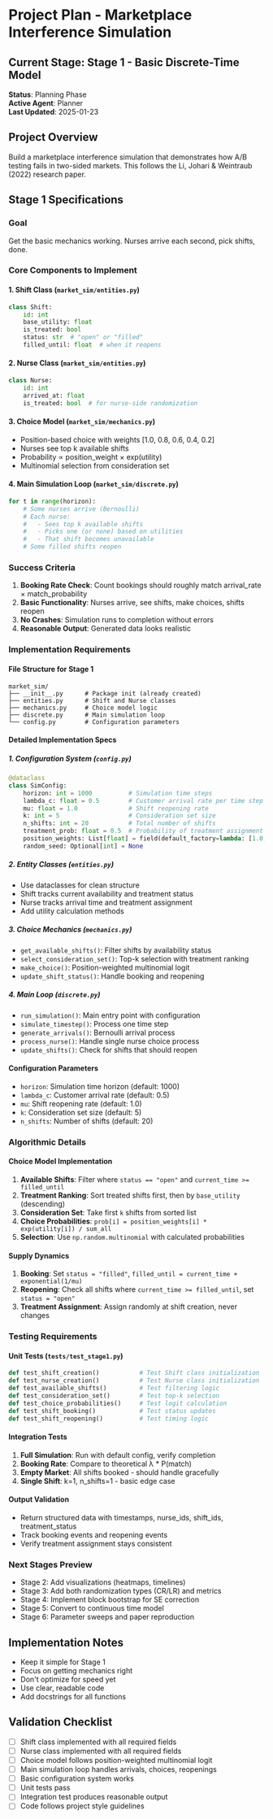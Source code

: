 # Project Plan - Marketplace Interference Simulation

## Current Stage: Stage 1 - Basic Discrete-Time Model
**Status**: Planning Phase  
**Active Agent**: Planner  
**Last Updated**: 2025-01-23

## Project Overview
Build a marketplace interference simulation that demonstrates how A/B testing fails in two-sided markets. This follows the Li, Johari & Weintraub (2022) research paper.

## Stage 1 Specifications

### Goal
Get the basic mechanics working. Nurses arrive each second, pick shifts, done.

### Core Components to Implement

#### 1. Shift Class (`market_sim/entities.py`)
```python
class Shift:
    id: int
    base_utility: float
    is_treated: bool
    status: str  # "open" or "filled"
    filled_until: float  # when it reopens
```

#### 2. Nurse Class (`market_sim/entities.py`)
```python
class Nurse:
    id: int
    arrived_at: float
    is_treated: bool  # for nurse-side randomization
```

#### 3. Choice Model (`market_sim/mechanics.py`)
- Position-based choice with weights [1.0, 0.8, 0.6, 0.4, 0.2]
- Nurses see top k available shifts
- Probability ∝ position_weight × exp(utility)
- Multinomial selection from consideration set

#### 4. Main Simulation Loop (`market_sim/discrete.py`)
```python
for t in range(horizon):
    # Some nurses arrive (Bernoulli)
    # Each nurse:
    #   - Sees top k available shifts
    #   - Picks one (or none) based on utilities
    #   - That shift becomes unavailable
    # Some filled shifts reopen
```

### Success Criteria
1. **Booking Rate Check**: Count bookings should roughly match arrival_rate × match_probability
2. **Basic Functionality**: Nurses arrive, see shifts, make choices, shifts reopen
3. **No Crashes**: Simulation runs to completion without errors
4. **Reasonable Output**: Generated data looks realistic

### Implementation Requirements

#### File Structure for Stage 1
```
market_sim/
├── __init__.py      # Package init (already created)
├── entities.py      # Shift and Nurse classes
├── mechanics.py     # Choice model logic
├── discrete.py      # Main simulation loop
└── config.py        # Configuration parameters
```

#### Detailed Implementation Specs

##### 1. Configuration System (`config.py`)
```python
@dataclass
class SimConfig:
    horizon: int = 1000          # Simulation time steps
    lambda_c: float = 0.5        # Customer arrival rate per time step  
    mu: float = 1.0              # Shift reopening rate
    k: int = 5                   # Consideration set size
    n_shifts: int = 20           # Total number of shifts
    treatment_prob: float = 0.5  # Probability of treatment assignment
    position_weights: List[float] = field(default_factory=lambda: [1.0, 0.8, 0.6, 0.4, 0.2])
    random_seed: Optional[int] = None
```

##### 2. Entity Classes (`entities.py`)
- Use dataclasses for clean structure
- Shift tracks current availability and treatment status
- Nurse tracks arrival time and treatment assignment
- Add utility calculation methods

##### 3. Choice Mechanics (`mechanics.py`) 
- `get_available_shifts()`: Filter shifts by availability status
- `select_consideration_set()`: Top-k selection with treatment ranking
- `make_choice()`: Position-weighted multinomial logit
- `update_shift_status()`: Handle booking and reopening

##### 4. Main Loop (`discrete.py`)
- `run_simulation()`: Main entry point with configuration
- `simulate_timestep()`: Process one time step 
- `generate_arrivals()`: Bernoulli arrival process
- `process_nurse()`: Handle single nurse choice process
- `update_shifts()`: Check for shifts that should reopen

#### Configuration Parameters
- `horizon`: Simulation time horizon (default: 1000)
- `lambda_c`: Customer arrival rate (default: 0.5)
- `mu`: Shift reopening rate (default: 1.0)
- `k`: Consideration set size (default: 5)
- `n_shifts`: Number of shifts (default: 20)

### Algorithmic Details

#### Choice Model Implementation
1. **Available Shifts**: Filter where `status == "open"` and `current_time >= filled_until`
2. **Treatment Ranking**: Sort treated shifts first, then by `base_utility` (descending)
3. **Consideration Set**: Take first `k` shifts from sorted list
4. **Choice Probabilities**: `prob[i] = position_weights[i] * exp(utility[i]) / sum_all`
5. **Selection**: Use `np.random.multinomial` with calculated probabilities

#### Supply Dynamics
1. **Booking**: Set `status = "filled"`, `filled_until = current_time + exponential(1/mu)`
2. **Reopening**: Check all shifts where `current_time >= filled_until`, set `status = "open"`
3. **Treatment Assignment**: Assign randomly at shift creation, never changes

### Testing Requirements

#### Unit Tests (`tests/test_stage1.py`)
```python
def test_shift_creation()           # Test Shift class initialization
def test_nurse_creation()           # Test Nurse class initialization  
def test_available_shifts()         # Test filtering logic
def test_consideration_set()        # Test top-k selection
def test_choice_probabilities()     # Test logit calculation
def test_shift_booking()            # Test status updates
def test_shift_reopening()          # Test timing logic
```

#### Integration Tests
1. **Full Simulation**: Run with default config, verify completion
2. **Booking Rate**: Compare to theoretical λ * P(match)  
3. **Empty Market**: All shifts booked - should handle gracefully
4. **Single Shift**: k=1, n_shifts=1 - basic edge case

#### Output Validation
- Return structured data with timestamps, nurse_ids, shift_ids, treatment_status
- Track booking events and reopening events
- Verify treatment assignment stays consistent

### Next Stages Preview
- Stage 2: Add visualizations (heatmaps, timelines)
- Stage 3: Add both randomization types (CR/LR) and metrics
- Stage 4: Implement block bootstrap for SE correction
- Stage 5: Convert to continuous time model
- Stage 6: Parameter sweeps and paper reproduction

## Implementation Notes
- Keep it simple for Stage 1
- Focus on getting mechanics right
- Don't optimize for speed yet
- Use clear, readable code
- Add docstrings for all functions

## Validation Checklist
- [ ] Shift class implemented with all required fields
- [ ] Nurse class implemented with all required fields  
- [ ] Choice model follows position-weighted multinomial logit
- [ ] Main simulation loop handles arrivals, choices, reopenings
- [ ] Basic configuration system works
- [ ] Unit tests pass
- [ ] Integration test produces reasonable output
- [ ] Code follows project style guidelines